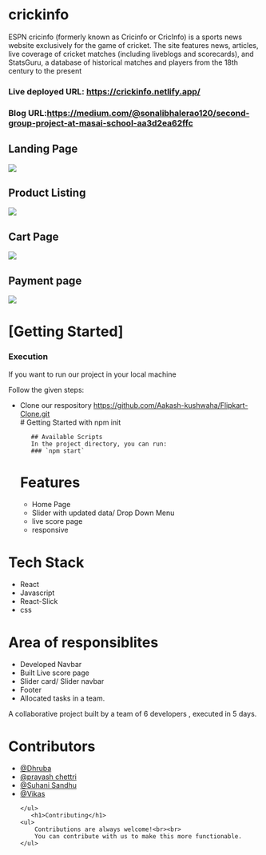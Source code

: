 

<h1>crickinfo</h1>
ESPN cricinfo (formerly known as Cricinfo or CricInfo) is a sports news website exclusively for the game of cricket. The site features news, articles, live coverage of cricket matches (including liveblogs and scorecards), and StatsGuru, a database of historical matches and players from the 18th century to the present



### Live deployed URL: https://crickinfo.netlify.app/

### Blog URL:https://medium.com/@sonalibhalerao120/second-group-project-at-masai-school-aa3d2ea62ffc


 <h2>Landing Page</h2>
    <img src="https://upload.wikimedia.org/wikipedia/en/a/a8/Screen_shot_of_ESPNcricinfo.png" />
       <h2>Product Listing</h2>
    <img src="https://static.toiimg.com/thumb/resizemode-4,msid-86163575,width-720/86163575.jpg" />
        <h2>Cart Page</h2>
    <img src="http://offerheoffer.com/wp-content/uploads/2016/07/werf-compressor.png?x58497" />
      <h2>Payment page</h2>
    <img src="https://cdn.flipshope.com/blog/wp-content/uploads/2016/09/Flipkart-payment-options.png" />
    <h1>[Getting Started]</h1>
    <h3>Execution</h3>
    <p>If you want to run our project in your local machine</p>
    <p>Follow the given steps:</p>
    <ul>
        <li>Clone our respository <a href="https://github.com/Aakash-kushwaha/Flipkart-Clone.git">https://github.com/Aakash-kushwaha/Flipkart-Clone.git</a></li>
       # Getting Started with npm init

       ## Available Scripts
       In the project directory, you can run:
       ### `npm start`


 <h1>Features</h1>
<ul>
 <li>Home Page </li>
 <li>Slider with updated data/ Drop Down Menu</li>
 <li>live score page</li>
 <li>responsive</li>
 </ul>
    </ul>
        <h1>Tech Stack</h1>
    <ul>
        <li>React</li>
        <li>Javascript</li>
        <li>React-Slick</li>
        <li>css</li>
    </ul>
    <h1>Area of responsiblites</h1>
    
  <ul>
 <li>Developed Navbar</li>
 <li>Built Live score page</li>
 <li>Slider card/ Slider navbar</li>
  <li>Footer</li>
 <li>Allocated tasks in a team.</li>
 </ul>
 
 A collaborative project built by a team of 6 developers , executed in 5 days.
    
    
    
   <h1>Contributors</h1>
    <ul>
        <li><a href="https://github.com/Nameh-Dhiman">@Dhruba</a></li>
        <li><a href="https://github.com/SonaliBhalerao">@prayash chettri</a></li>
        <li> <a href="https://github.com/VishalPawar">@Suhani Sandhu</a> </li>
        <li><a href="https://github.com/prabhatMishra">@Vikas</a></li>
   
    </ul>
       <h1>Contributing</h1>
    <ul>
        Contributions are always welcome!<br><br>
        You can contribute with us to make this more functionable.
    </ul>
   
  

  
